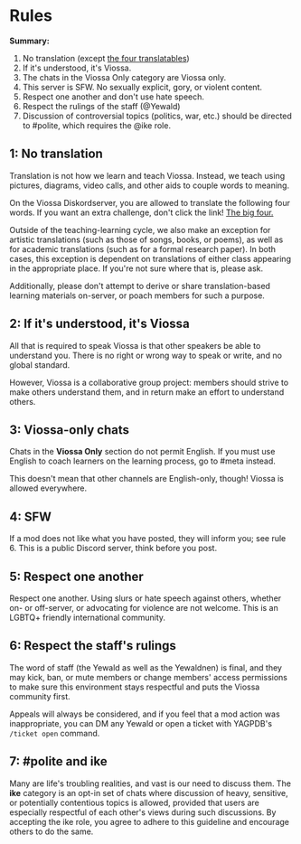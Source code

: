 # Rules
**Summary:**
1. No translation (except [the four translatables](https://viossadiskordserver.github.io/bigfour))
2. If it's understood, it's Viossa.
3. The chats in the Viossa Only category are Viossa only.
4. This server is SFW. No sexually explicit, gory, or violent content.
5. Respect one another and don't use hate speech.
6. Respect the rulings of the staff (@Yewald)
7. Discussion of controversial topics (politics, war, etc.) should be directed to #polite, which requires the \@ike role.

## 1: No translation
Translation is not how we learn and teach Viossa. Instead, we teach using pictures, diagrams, video calls, and other aids to couple words to meaning.

On the Viossa Diskordserver, you are allowed to translate the following four words. If you want an extra challenge, don't click the link! [The big four.](https://viossadiskordserver.github.io/bigfour)

Outside of the teaching-learning cycle, we also make an exception for artistic translations (such as those of songs, books, or poems), as well as for academic translations (such as for a formal research paper). In both cases, this exception is dependent on translations of either class appearing in the appropriate place. If you're not sure where that is, please ask.

Additionally, please don't attempt to derive or share translation-based learning materials on-server, or poach members for such a purpose.

## 2: If it's understood, it's Viossa
All that is required to speak Viossa is that other speakers be able to understand you. There is no right or wrong way to speak or write, and no global standard.

However, Viossa is a collaborative group project: members should strive to make others understand them, and in return make an effort to understand others.

## 3: Viossa-only chats
Chats in the **Viossa Only** section do not permit English. If you must use English to coach learners on the learning process, go to #meta instead.

This doesn't mean that other channels are English-only, though! Viossa is allowed everywhere.

## 4: SFW
If a mod does not like what you have posted, they will inform you; see rule 6. This is a public Discord server, think before you post.

## 5: Respect one another
Respect one another. Using slurs or hate speech against others, whether on- or off-server, or advocating for violence are not welcome. This is an LGBTQ+ friendly international community.

## 6: Respect the staff's rulings
The word of staff (the Yewald as well as the Yewaldnen) is final, and they may kick, ban, or mute members or change members' access permissions to make sure this environment stays respectful and puts the Viossa community first.

Appeals will always be considered, and if you feel that a mod action was inappropriate, you can DM any Yewald or open a ticket with YAGPDB's `/ticket open` command.

## 7: #polite and ike
Many are life's troubling realities, and vast is our need to discuss them. The **ike** category is an opt-in set of chats where discussion of heavy, sensitive, or potentially contentious topics is allowed, provided that users are especially respectful of each other's views during such discussions. By accepting the ike role, you agree to adhere to this guideline and encourage others to do the same.